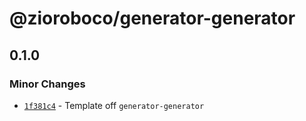 # @zioroboco/generator-generator

## 0.1.0
### Minor Changes



- [`1f381c4`](https://github.com/zioroboco/scaffolding/commit/1f381c4fd78813d0af8d22f6f5d459bf82dbe2dc) - Template off `generator-generator`
